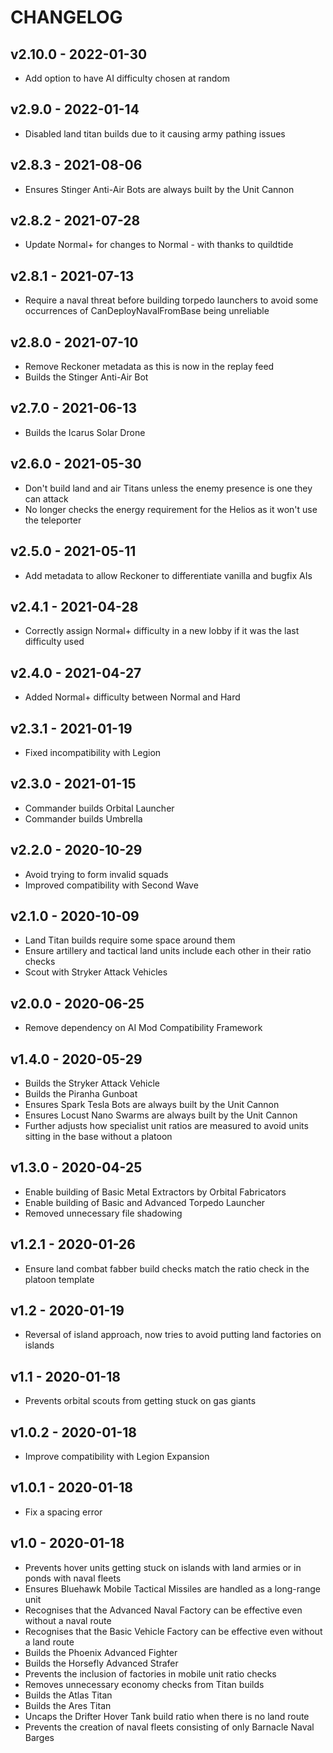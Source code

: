 # CHANGELOG

## v2.10.0 - 2022-01-30

- Add option to have AI difficulty chosen at random

## v2.9.0 - 2022-01-14

- Disabled land titan builds due to it causing army pathing issues

## v2.8.3 - 2021-08-06

- Ensures Stinger Anti-Air Bots are always built by the Unit Cannon

## v2.8.2 - 2021-07-28

- Update Normal+ for changes to Normal - with thanks to quildtide

## v2.8.1 - 2021-07-13

- Require a naval threat before building torpedo launchers to avoid some occurrences of CanDeployNavalFromBase being unreliable

## v2.8.0 - 2021-07-10

- Remove Reckoner metadata as this is now in the replay feed
- Builds the Stinger Anti-Air Bot

## v2.7.0 - 2021-06-13

- Builds the Icarus Solar Drone

## v2.6.0 - 2021-05-30

- Don't build land and air Titans unless the enemy presence is one they can attack
- No longer checks the energy requirement for the Helios as it won't use the teleporter

## v2.5.0 - 2021-05-11

- Add metadata to allow Reckoner to differentiate vanilla and bugfix AIs

## v2.4.1 - 2021-04-28

- Correctly assign Normal+ difficulty in a new lobby if it was the last difficulty used

## v2.4.0 - 2021-04-27

- Added Normal+ difficulty between Normal and Hard

## v2.3.1 - 2021-01-19

- Fixed incompatibility with Legion

## v2.3.0 - 2021-01-15

- Commander builds Orbital Launcher
- Commander builds Umbrella

## v2.2.0 - 2020-10-29

- Avoid trying to form invalid squads
- Improved compatibility with Second Wave

## v2.1.0 - 2020-10-09

- Land Titan builds require some space around them
- Ensure artillery and tactical land units include each other in their ratio checks
- Scout with Stryker Attack Vehicles

## v2.0.0 - 2020-06-25

- Remove dependency on AI Mod Compatibility Framework

## v1.4.0 - 2020-05-29

- Builds the Stryker Attack Vehicle
- Builds the Piranha Gunboat
- Ensures Spark Tesla Bots are always built by the Unit Cannon
- Ensures Locust Nano Swarms are always built by the Unit Cannon
- Further adjusts how specialist unit ratios are measured to avoid units sitting in the base without a platoon

## v1.3.0 - 2020-04-25

- Enable building of Basic Metal Extractors by Orbital Fabricators
- Enable building of Basic and Advanced Torpedo Launcher
- Removed unnecessary file shadowing

## v1.2.1 - 2020-01-26

- Ensure land combat fabber build checks match the ratio check in the platoon template

## v1.2 - 2020-01-19

- Reversal of island approach, now tries to avoid putting land factories on islands

## v1.1 - 2020-01-18

- Prevents orbital scouts from getting stuck on gas giants

## v1.0.2 - 2020-01-18

- Improve compatibility with Legion Expansion

## v1.0.1 - 2020-01-18

- Fix a spacing error

## v1.0 - 2020-01-18

- Prevents hover units getting stuck on islands with land armies or in ponds with naval fleets
- Ensures Bluehawk Mobile Tactical Missiles are handled as a long-range unit
- Recognises that the Advanced Naval Factory can be effective even without a naval route
- Recognises that the Basic Vehicle Factory can be effective even without a land route
- Builds the Phoenix Advanced Fighter
- Builds the Horsefly Advanced Strafer
- Prevents the inclusion of factories in mobile unit ratio checks
- Removes unnecessary economy checks from Titan builds
- Builds the Atlas Titan
- Builds the Ares Titan
- Uncaps the Drifter Hover Tank build ratio when there is no land route
- Prevents the creation of naval fleets consisting of only Barnacle Naval Barges
